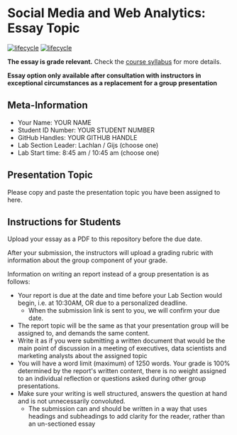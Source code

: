# Social Media and Web Analytics: Essay Topic

[![lifecycle](https://img.shields.io/badge/lifecycle-maturing-blue.svg)](https://www.tidyverse.org/lifecycle/#maturing)
[![lifecycle](https://img.shields.io/badge/version-2022-red.svg)]()

**The essay is grade relevant.**
Check the [course syllabus](https://tisem-digital-marketing.github.io/2022-smwa/assets/syllabus.pdf) for more details.

**Essay option only available after consultation with instructors in exceptional circumstances as a replacement for a group presentation**

## Meta-Information

* Your Name: YOUR NAME
* Student ID Number: YOUR STUDENT NUMBER
* GitHub Handles: YOUR GITHUB HANDLE
* Lab Section Leader: Lachlan / Gijs (choose one)
* Lab Start time: 8:45 am / 10:45 am (choose one)

## Presentation Topic

Please copy and paste the presentation topic you have been assigned to here.

## Instructions for Students

Upload your essay as a PDF to this repository before the due date.

After your submission, the instructors will upload a grading rubric with information about the group component of your grade.

Information on writing an report instead of a group presentation is as follows:

* Your report is due at the date and time before your Lab Section would begin, i.e. at 10:30AM, OR due to a personalized deadline. 
    * When the submission link is sent to you, we will confirm your due date.
* The report topic will be the same as that your presentation group will be assigned to, and demands the same content.
* Write it as if you were submitting a written document that would be the main point of discussion in a meeting of executives, data scientists and marketing analysts about the assigned topic
* You will have a word limit (maximum) of 1250 words. Your grade is 100% determined by the report's written content, there is no weight assigned to an individual reflection or questions asked during other group presentations.
* Make sure your writing is well structured, answers the question at hand and is not unnecessarily convoluted.      
    * The submission can and should be written in a way that uses headings and subheadings to add clarity for the reader, rather than an un-sectioned essay 